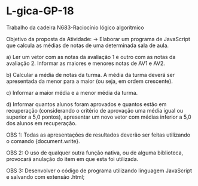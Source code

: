 # L-gica-GP-18
Trabalho da cadeira N683-Raciocínio lógico algorítmico

Objetivo da proposta da Atividade:
  -> Elaborar um programa de JavaScript que calcula as médias de notas de uma determinada sala de aula.

a) Ler um vetor com as notas da avaliação 1 e outro com as notas da avaliação 2. Informar as maiores e menores notas de AV1 e AV2.

b) Calcular a média de notas da turma. A média da turma deverá ser apresentada da menor para a maior (ou seja, em ordem crescente).

c) Informar a maior média e a menor média da turma.

d) Informar quantos alunos foram aprovados e quantos estão em recuperação (considerando o critério de aprovação uma média igual ou superior a 5,0 pontos), apresentar um novo vetor com médias inferior a 5,0 dos alunos em recuperação.

OBS 1: Todas as apresentações de resultados deverão ser feitas utilizando o comando {document.write}.

OBS 2: O uso de qualquer outra função nativa, ou de alguma biblioteca, provocará anulação do item em que esta foi utilizada.

OBS 3: Desenvolver o código de programa utilizando linguagem JavaScript e salvando com extensão .html;
